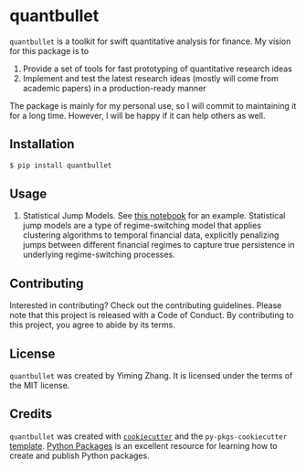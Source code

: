 # quantbullet

`quantbullet` is a toolkit for swift quantitative analysis for finance. My vision for this package is to

1. Provide a set of tools for fast prototyping of quantitative research ideas
2. Implement and test the latest research ideas (mostly will come from academic papers) in a production-ready manner

The package is mainly for my personal use, so I will commit to maintaining it for a long time. However, I will be happy if it can help others as well.

## Installation

```bash
$ pip install quantbullet
```

## Usage

1. Statistical Jump Models. See [this notebook](./docs/research/jump_model_prod.ipynb) for an example. Statistical jump models are a type of regime-switching model that applies clustering algorithms to temporal financial data, explicitly penalizing jumps between different financial regimes to capture true persistence in underlying regime-switching processes. 

## Contributing

Interested in contributing? Check out the contributing guidelines. Please note that this project is released with a Code of Conduct. By contributing to this project, you agree to abide by its terms.

## License

`quantbullet` was created by Yiming Zhang. It is licensed under the terms of the MIT license.

## Credits

`quantbullet` was created with [`cookiecutter`](https://cookiecutter.readthedocs.io/en/latest/) and the `py-pkgs-cookiecutter` [template](https://github.com/py-pkgs/py-pkgs-cookiecutter). [Python Packages](https://py-pkgs.org/) is an excellent resource for learning how to create and publish Python packages.
